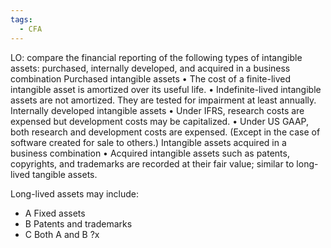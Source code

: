 ```yaml
---
tags:
  - CFA
---
```

LO: compare the financial reporting of the following types of intangible assets: purchased, internally developed, and acquired in a business combination Purchased intangible assets • The cost of a finite-lived intangible asset is amortized over its useful life. • Indefinite-lived intangible assets are not amortized. They are tested for impairment at least annually. Internally developed intangible assets • Under IFRS, research costs are expensed but development costs may be capitalized. • Under US GAAP, both research and development costs are expensed. (Except in the case of software created for sale to others.) Intangible assets acquired in a business combination • Acquired intangible assets such as patents, copyrights, and trademarks are recorded at their fair value; similar to long-lived tangible assets.


Long-lived assets may include:
- A    Fixed assets
- B    Patents and trademarks
- C    Both A and B
?x

